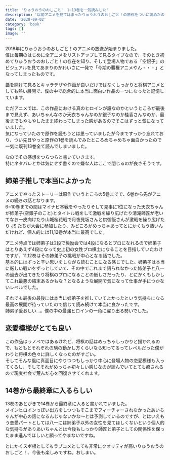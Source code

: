 ```yaml
---
title: 'りゅうおうのおしごと！ 1~13巻を一気読みした'
description: '以前アニメを見てはまったりゅうおうのおしごと！の原作をついに読めたのでその感想。'
date: '2020-09-02'
category: 'book'
tags: []
image: ''
---
```


2018年にりゅうおうのおしごと！のアニメの放送が始まりました。  
僕は毎期のはじめに全アニメをリストアップして見るタイプなので、そのとき初めてりゅうおうのおしごと！の存在を知り、そして登場人物である「空銀子」のビジュアルを見てあまりのかわいさに一発で「今期の覇権アニメやん・・・」となってしまったものです。

蓋を開けて見るとキャラデザや作画が良いだけではなくしっかりと将棋アニメとしても熱い展開で、僕の中で総合的に本当に面白い作品の一つになったと記憶しています。

ただアニメでは、この作品における真のヒロインが誰なのかというところが最後まで見えず、あいちゃんなのか天衣ちゃんなのか銀子なのか桂香さんなのか、最後までもやもやしたまま終わってしまった感があるのでそこはずっと気になっていました。  
気になっていたので原作を読もうとは思っていましたが今まですっかり忘れており、つい先日やっと原作の1巻を読んでみたところめちゃめちゃ面白かったので一気に既刊13巻全て読んでしまいました。

なのでその感想をつらつらと書いていきます。  
特にネタバレとかは気にせず書くので嫌な人はここで閉じるのが良さそうです。

## 姉弟子推しで本当によかった

アニメでやったストーリーは原作でいうところの5巻までで、6巻から先がアニメの続きの話となります。  
6~10巻までの間はマイナビ本戦をやったりそして見事に1位になった天衣ちゃんが姉弟子(空銀子のこと)とタイトル戦をして激戦を繰り広げたり清滝師匠が老いてなお一皮向けたり山城桜花戦で月夜見坂さんと供御飯さんが激戦を繰り広げたり JS たちが大会に参加したり、みどころがめっちゃあってとにかくもう熱いんだけれど、個人的には11,12巻が本当に最高でした。

アニメ時点では姉弟子は2段で奨励会では4段になるとプロになれるので姉弟子はとりあえず4段になって史上初の女性プロ棋士になることを目指していたわけですが、11,12巻はその姉弟子の挑戦が中心となる話でした。  
基本的にはずっと辛い思いをしながら読むことになる感じでした。姉弟子は本当に厳しい戦いをずっとしていて、その中でこれまで語られなかった姉弟子と八一の過去が出てきたり将棋のプロになることの厳しさだったり、とにかくもしかしてこれ最悪の結末あるかもな？となるような展開で気になって仕事が手につかないレベルでした。

それでも最後の最後には本当に姉弟子を推していてよかったという気持ちになる最高の展開が待っていたので信じて読み続けて本当に良かったです。  
姉弟子愛おしい…。僕の中の最強ヒロインの一角に躍り出る勢いでした。

## 恋愛模様がとても良い

この作品はラノベではあるけれど、将棋の話はめっちゃしっかりと描かれるので、もともとそれぞれの駒の動かし方くらいなら知ってるってレベルだった僕がわりと将棋の色々に詳しくなったのがすごい。  
そしてそんな風に真面目にやりつつもしっかり中心に登場人物の恋愛模様も入ってくるし、そしてそれがめっちゃ初々しい感じなのが読んでいてとても癒されるので現実社会で荒んだ心を回復させてくれます。

## 14巻から最終章に入るらしい

13巻のあとがきで14巻から最終章に入ると書かれていました。  
メインヒロインっぽい出方をしつつもそこまでフィーチャーされなかったあいちゃんが中心の話になるんじゃないかな～とは予測しているのですが、とはいえもう恋愛パートとしては八一には姉弟子以外の女性を見てほしくないという個人的な気持ちがありあいちゃんとは今後もしっかり師匠と弟子としての関係性を保ったまま進んでほしいと願ってやまないですね。

とにかくスポ根としてもラブコメとしても非常にクオリティが高いりゅうおうのおしごと！、今後も楽しみですね。おしまい。
